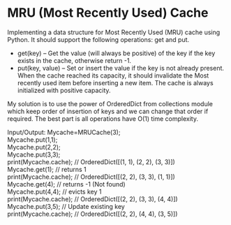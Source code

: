 # MRU (Most Recently Used) Cache
Implementing a data structure for Most Recently Used (MRU) cache using Python. 
It should support the following operations: get and put.
* get(key) – Get the value (will always be positive) of the key if the key exists in the cache, otherwise return -1. 
* put(key, value) – Set or insert the value if the key is not already present. When the cache reached its capacity, it should invalidate the Most recently used item before inserting a new item.
The cache is always initialized with positive capacity.

My solution is to use the power of OrderedDict from collections module which keep order of insertion of keys and we can change that order if required. The best part is all operations have O(1) time complexity.

Input/Output:
Mycache=MRUCache(3);  
Mycache.put(1,1);  
Mycache.put(2,2);  
Mycache.put(3,3);  
print(Mycache.cache);  // OrderedDict([(1, 1), (2, 2), (3, 3)])  
Mycache.get(1);       // returns 1  
print(Mycache.cache);  // OrderedDict([(2, 2), (3, 3), (1, 1)])  
Mycache.get(4);        // returns -1 (Not found)  
Mycache.put(4,4);      // evicts key 1   
print(Mycache.cache);  // OrderedDict([(2, 2), (3, 3), (4, 4)])  
Mycache.put(3,5);      // Update existing key   
print(Mycache.cache);  // OrderedDict([(2, 2), (4, 4), (3, 5)])  
